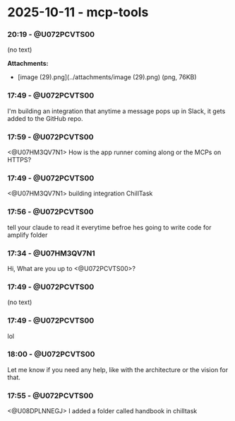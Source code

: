 # 2025-10-11 - mcp-tools

### 20:19 - @U072PCVTS00
(no text)

**Attachments:**
- [image (29).png](../attachments/image (29).png) (png, 76KB)

### 17:49 - @U072PCVTS00
I'm building an integration that anytime a message pops up in Slack, it gets added to the GitHub repo.

### 17:59 - @U072PCVTS00
<@U07HM3QV7N1> How is the app runner coming along or the MCPs on HTTPS?

### 17:49 - @U072PCVTS00
<@U07HM3QV7N1> building integration ChillTask

### 17:56 - @U072PCVTS00
tell your claude to read it everytime befroe hes going to write code for amplify folder

### 17:34 - @U07HM3QV7N1
Hi, What are you up to <@U072PCVTS00>?

### 17:49 - @U072PCVTS00
(no text)

### 17:49 - @U072PCVTS00
lol

### 18:00 - @U072PCVTS00
Let me know if you need any help, like with the architecture or the vision for that.

### 17:55 - @U072PCVTS00
<@U08DPLNNEGJ> I added a folder called handbook in chilltask
